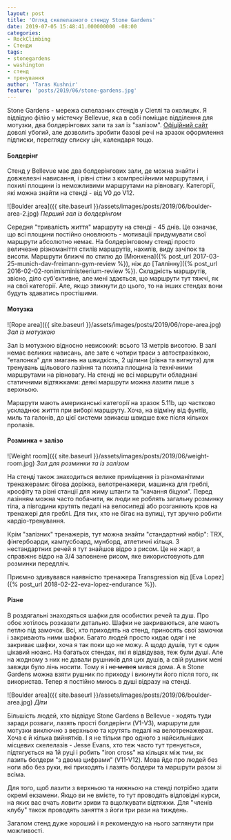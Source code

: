 ```yaml
---
layout: post
title: 'Огляд скелелазного стенду Stone Gardens'
date: 2019-07-05 15:48:41.000000000 -08:00
categories:
- RockClimbing
- Стенди
tags:
- stonegardens
- washington
- стенд
- тренування
author: 'Taras Kushnir'
feature: 'posts/2019/06/stone-gardens.jpg'
---
```


Stone Gardens - мережа склелазних стендів у Сіетлі та околицях. Я відвідую філію у містечку Bellevue, яка в собі поміщає відділення для мотузки, два болдерінгових зали та зал із "залізом". [Офіційний сайт](https://www.stonegardens.com/) доволі убогий, але дозволить зробити базові речі на зразок оформлення підписки, перегляду списку цін, календаря тощо.

<!--more-->

#### Болдерінг

Стенд у Bellevue має два болдерінгових зали, де можна знайти і довжелезні нависання, і рівні стіни з компресійними маршрутами, і похилі площини із неможливими маршрутами на рівновагу. Категорії, які можна знайти на стенді - від V0 до V12.

![Boulder area]({{ site.baseurl }}/assets/images/posts/2019/06/boulder-area-2.jpg)
*Перший зал із болдерінгом*

Середня "тривалість життя" маршруту на стенді - 45 днів. Це означає, що всі площини постійно оновлюють - мотивації придумувати свої маршрути абсолютно немає. На болдерінговому стенді просто величезне різноманіття стилів маршрутів, нахилів, виду зачіпок та висоти. Маршрути ближчі по стилю до [Мюнхена]({% post_url 2017-03-25-munich-dav-freimann-gym-review %}), ніж до [Таллінну]({% post_url 2016-02-02-ronimisministeerium-review %}). Складність маршрутів, звісно, діло суб'єктивне, але мені здається, що маршрути тут тяжчі, як на свої категорії. Але, якщо звикнути до цього, то на інших стендах вони будуть здаватись простішими.

#### Мотузка

![Rope area]({{ site.baseurl }}/assets/images/posts/2019/06/rope-area.jpg)
*Зал із мотузкою*

Зал із мотузкою відносно невисокий: всього 13 метрів висотою. В залі немає великих нависань, але зате є чотири траси з автострахівкою, "еталонка" для змагань на швидкість, 2 щілини (рівна та вигнута) для тренувань щільового лазіння та похила площина із технічними маршрутами на рівновагу. На стенді не всі маршрути обладнані статичними відтяжками: деякі маршрути можна лазити лише з верхньою.

Маршрути мають американські категорії на зразок 5.11b, що частково ускладнює життя при виборі маршруту. Хоча, на відміну від фунтів, миль та галонів, до цієї системи звикаєш швидше вже після кількох пролазів.

#### Розминка + залізо

![Weight room]({{ site.baseurl }}/assets/images/posts/2019/06/weight-room.jpg)
*Зал для розминки та із залізом*

На стенді також знаходиться велике приміщення із різноманітими тренажерами: бігова доріжка, велотренажери, машинка для греблі, кросфіту та різні станції для жиму штанги та "качання біцухи". Перед лазінням можна часто побачити, як люди не роблять загальну розминку тіла, а півгодини крутять педалі на велосипеді або розганяють кров на тренажері для греблі. Для тих, хто не бігає на вулиці, тут зручно робити кардіо-тренування.

Крім "залізних" тренажерів, тут можна знайти "стандартний набір": TRX, фінгербоарди, кампусбоард, мунборд, атлетичні кільця. З нестандартних речей я тут знайшов відро з рисом. Це не жарт, а справжнє відро на 3/4 заповнене рисом, яке використовують для розминки передпліч.

Приємно здивувався наявністю тренажера Transgression від [Eva Lopez]({% post_url 2018-02-22-eva-lopez-endurance %}).

#### Різне

В роздягальні знаходяться шафки для особистих речей та душ. Про обоє хотілось розказати детально. Шафки не закриваються, але мають петлю під замочок. Всі, хто приходять на стенд, приносять свої замочки і закривають ними шафки. Багато людей просто кидає одяг і не закриває шафки, хоча я так поки що не можу. А щодо душів, тут є один цікавий нюанс. На багатьох стендах, які я відвідував, теж були душі. Але на жодному з них не давали рушників для цих душів, а свій рушник мені завжди було лінь носити. Тому я і ~~не мився~~ мився дома. А в Stone Gardens можна взяти рушник по приходу і викинути його після того, як використав. Тепер я постійно миюсь в душі відразу на стенді.

![Boulder area]({{ site.baseurl }}/assets/images/posts/2019/06/boulder-area.jpg)
*Діти*

Більшість людей, хто відвідує Stone Gardens в Bellevue - ходять туди заради розваги, лазять прості болдерінги (V1-V3), маршрути для мотузки виключно з верхньою та крутять педалі на велотренажерах. Хоча є й кілька вийнятків. І я не тільки про одного з найсильніших місцевих скелелазів - Jesse Evans, хто теж часто тут тренується, підтягується на 1й руці і робить "iron cross" на кільцях між тим, як лазить болдери "з двома цифрами" (V11-V12). Мова йде про людей без ноги або без руки, які приходять і лазять болдери та маршрути разом зі всіма.

Для того, щоб лазити з верхньою та нижньою на стенді потрібно здати окремі екзамени. Якщо ви не вмієте, то тут проводять відповідні курси, на яких вас вчать ловити зриви та вщолкувати відтяжки. Для "членів клубу" також проводять заняття з йоги три рази на тиждень.

Загалом стенд дуже хороший і я рекомендую на нього заглянути при можливості.
